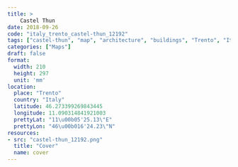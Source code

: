 ```yaml
---
title: > 
    Castel Thun
date: 2018-09-26
code: "italy_trento_castel-thun_12192"
tags: ["castel-thun", "map", "architecture", "buildings", "Trento", "Italy"]
categories: ["Maps"]
draft: false
format:
  width: 210
  height: 297
  unit: 'mm'
location:
  place: "Trento"
  country: "Italy"
  latitude: 46.273399269843445
  longitude: 11.090314841921003
  prettyLat: "11\u00b05'25.13\"E"
  prettyLon: "46\u00b016'24.23\"N"
resources:
- src: "castel-thun_12192.png"
  title: "Cover"
  name: cover
---
```

